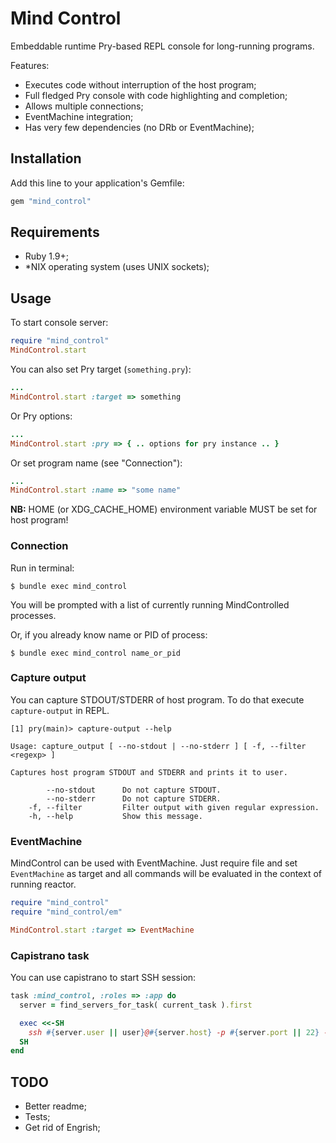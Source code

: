 # Mind Control

Embeddable runtime Pry-based REPL console for long-running programs.

Features:

- Executes code without interruption of the host program;
- Full fledged Pry console with code highlighting and completion;
- Allows multiple connections;
- EventMachine integration;
- Has very few dependencies (no DRb or EventMachine);

## Installation

Add this line to your application's Gemfile:

```ruby
gem "mind_control"
```

## Requirements

- Ruby 1.9+;
- *NIX operating system (uses UNIX sockets);

## Usage

To start console server:

```ruby
require "mind_control"
MindControl.start
```

You can also set Pry target (`something.pry`):

```ruby
...
MindControl.start :target => something
```

Or Pry options:

```ruby
...
MindControl.start :pry => { .. options for pry instance .. }
```

Or set program name (see "Connection"):

```ruby
...
MindControl.start :name => "some name"
```

**NB:** HOME (or XDG_CACHE_HOME) environment variable MUST be set for host program!

### Connection

Run in terminal:

```console
$ bundle exec mind_control
```

You will be prompted with a list of currently running MindControlled processes.

Or, if you already know name or PID of process:

```console
$ bundle exec mind_control name_or_pid
```

### Capture output

You can capture STDOUT/STDERR of host program. To do that execute `capture-output` in REPL.

```text
[1] pry(main)> capture-output --help

Usage: capture_output [ --no-stdout | --no-stderr ] [ -f, --filter <regexp> ]

Captures host program STDOUT and STDERR and prints it to user.

        --no-stdout      Do not capture STDOUT.
        --no-stderr      Do not capture STDERR.
    -f, --filter         Filter output with given regular expression.
    -h, --help           Show this message.
```

### EventMachine

MindControl can be used with EventMachine. Just require file and set `EventMachine` as target and
all commands will be evaluated in the context of running reactor.

```ruby
require "mind_control"
require "mind_control/em"

MindControl.start :target => EventMachine
```

### Capistrano task

You can use capistrano to start SSH session:

```ruby
task :mind_control, :roles => :app do
  server = find_servers_for_task( current_task ).first

  exec <<-SH
    ssh #{server.user || user}@#{server.host} -p #{server.port || 22} -t "#{rvm_shell} -c 'cd #{current_path} && bundle exec mind_control'"
  SH
end
```

## TODO

- Better readme;
- Tests;
- Get rid of Engrish;